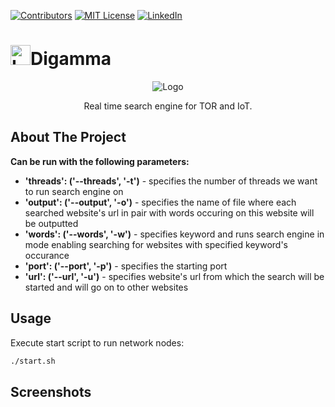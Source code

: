 [![Contributors][contributors-shield]]()
[![MIT License][license-shield]][license-url]
[![LinkedIn][linkedin-shield]][linkedin-url]


# <img src="https://raw.githubusercontent.com/scresh/Digamma/master/images/favicon.png" width="32" height="32" alt="Logo" >Digamma

<p align="center">
    <img src="https://raw.githubusercontent.com/scresh/Digamma/master/images/logo-gray.png" alt="Logo" >

  <p align="center">
    Real time search engine for TOR and IoT.
  </p>
</p>

## About The Project

**Can be run with the following parameters:**
- **'threads': ('--threads', '-t')** - specifies the number of threads we want to run search engine on
- **'output': ('--output', '-o')** - specifies the name of file where each searched website's url in
	pair with words occuring on this website will be outputted
- **'words': ('--words', '-w')** - specifies keyword and runs search engine in mode enabling
	searching for websites with specified keyword's occurance
- **'port': ('--port', '-p')** - specifies the starting port
- **'url': ('--url', '-u')** - specifies website's url from which the search will be started and
	will go on to other websites


## Usage

Execute start script to run network nodes:
```bash
./start.sh
```

## Screenshots


<!-- MARKDOWN LINKS & IMAGES -->
[contributors-shield]: https://img.shields.io/badge/contributors-6-orange.svg
[license-shield]: https://img.shields.io/badge/License-GPLv3-blue.svg
[license-url]: https://github.com/scresh/Digamma/blob/master/LICENSE
[linkedin-shield]: https://img.shields.io/badge/-LinkedIn-black.svg?logo=linkedin&colorB=555
[linkedin-url]: https://www.linkedin.com/in/emanuel-zarzecki/

